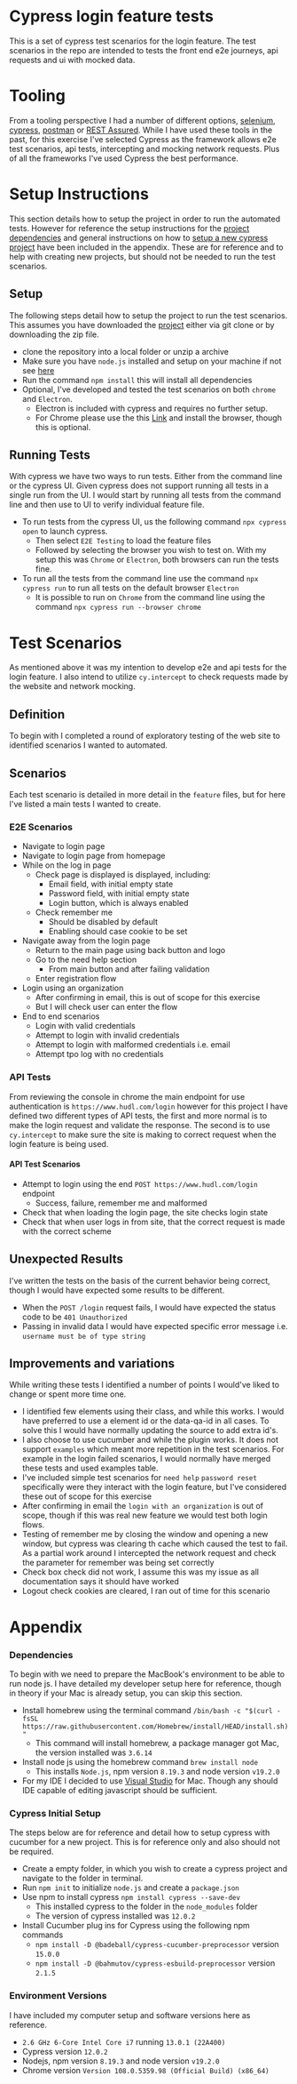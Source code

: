 # Cypress login feature tests
This is a set of cypress test scenarios for the login feature. The test scenarios in the repo are intended to tests the front end e2e journeys, api requests and ui with mocked data.

# Tooling
From a tooling perspective I had a number of different options, [selenium](https://www.selenium.dev), [cypress](https://go.cypress.io), [postman](https://www.postman.com) or [REST Assured](https://rest-assured.io). While I have used these tools in the past, for this exercise I've selected Cypress as the framework allows e2e test scenarios, api tests, intercepting and mocking network requests. Plus of all the frameworks I've used Cypress the best performance.

# Setup Instructions
This section details how to setup the project in order to run the automated tests. However for reference the setup instructions for the [project dependencies](#dependencies) and general instructions on how to [setup a new cypress project](#cypress-project-setup) have been included in the appendix. These are for reference and to help with creating new projects, but should not be needed to run the test scenarios. 

## Setup
The following steps detail how to setup the project to run the test scenarios. This assumes you have downloaded the [project](https://github.com/JasonDobo/cypress-cucumber-example) either via git clone or by downloading the zip file. 
- clone the repository into a local folder or unzip a archive
- Make sure you have `node.js` installed and setup on your machine if not see [here](#dependencies) 
- Run the command `npm install` this will install all dependencies
- Optional, I've developed and tested the test scenarios on both `chrome` and `Electron`. 
    - Electron is included with cypress and requires no further setup. 
    - For Chrome please use the this [Link](https://www.google.co.uk/chrome/) and install the browser, though this is optional.

## Running Tests
With cypress we have two ways to run tests. Either from the command line or the cypress UI. Given cypress does not support running all tests in a single run from the UI. I would start by running all tests from the command line and then use to UI to verify individual feature file. 
- To run tests from the cypress UI, us the following command `npx cypress open` to launch cypress. 
    - Then select `E2E Testing` to load the feature files
    - Followed by selecting the browser you wish to test on. With my setup this was `Chrome` or `Electron`, both browsers can run the tests fine. 
- To run all the tests from the command line use the command `npx cypress run` to run all tests on the default browser `Electron`
    - It is possible to run on `Chrome` from the command line using the command `npx cypress run --browser chrome` 

# Test Scenarios
As mentioned above it was my intention to develop e2e and api tests for the login feature. I also intend to utilize `cy.intercept` to check requests made by the website and network mocking. 

## Definition
To begin with I completed a round of exploratory testing of the web site to identified scenarios I wanted to automated.

## Scenarios
Each test scenario is detailed in more detail in the `feature` files, but for here I've listed a main tests I wanted to create.

### E2E Scenarios
- Navigate to login page
- Navigate to login page from homepage
- While on the log in page
    - Check page is displayed is displayed, including: 
        - Email field, with initial empty state
        - Password field, with initial empty state
        - Login button, which is always enabled
    - Check remember me
        - Should be disabled by default
        - Enabling should case cookie to be set 
- Navigate away from the login page
    - Return to the main page using back button and logo
    - Go to the need help section
        - From main button and after failing validation
    - Enter registration flow
- Login using an organization
    - After confirming in email, this is out of scope for this exercise 
    - But I will check user can enter the flow
- End to end scenarios
    - Login with valid credentials
    - Attempt to login with invalid credentials
    - Attempt to login with malformed credentials i.e. email
    - Attempt tpo log with no credentials

### API Tests
From reviewing the console in chrome the main endpoint for use authentication is `https://www.hudl.com/login` however for this project I have defined two different types of API tests, the first and more normal is to make the login request and validate the response. The second is to use `cy.intercept` to make sure the site is making to correct request when the login feature is being used.

#### API Test Scenarios
- Attempt to login using the end `POST https://www.hudl.com/login` endpoint
    - Success, failure, remember me and malformed
- Check that when loading the login page, the site checks login state
- Check that when user logs in from site, that the correct request is made with the correct scheme

## Unexpected Results
I've written the tests on the basis of the current behavior being correct, though I would have expected some results to be different.  
- When the `POST /login` request fails, I would have expected the status code to be `401 Unauthorized`
- Passing in invalid data I would have expected specific error message i.e. `username must be of type string`

## Improvements and variations
While writing these tests I identified a number of points I would've liked to change or spent more time one.
- I identified few elements using their class, and while this works. I would have preferred to use a element id or the data-qa-id in all cases. To solve this I would have normally updating the source to add extra id's.
- I also choose to use cucumber and while the plugin works. It does not support `examples` which meant more repetition in the test scenarios. For example in the login failed scenarios, I would normally have merged these tests and used examples table. 
- I've included simple test scenarios for `need help` `password reset` specifically were they interact with the login feature, but I've considered these out of scope for this exercise
- After confirming in email the `login with an organization` is out of scope, though if this was real new feature we would test both login flows.
- Testing of remember me by closing the window and opening a new window, but cypress was clearing th cache  which caused the test to fail. As a partial work around I intercepted the network request and check the parameter for remember was being set correctly
- Check box check did not work, I assume this was my issue as all documentation says it should have worked
- Logout check cookies are cleared, I ran out of time for this scenario

# Appendix

### Dependencies
To begin with we need to prepare the MacBook's environment to be able to run node js. I have detailed my developer setup here for reference, though in theory if your Mac is already setup, you can skip this section. 
- Install homebrew using the terminal command `/bin/bash -c "$(curl -fsSL https://raw.githubusercontent.com/Homebrew/install/HEAD/install.sh)"` 
    - This command will install homebrew, a package manager got Mac, the version installed was `3.6.14`
- Install node js using the homebrew command `brew install node`
    - This installs `Node.js`, npm version `8.19.3` and node version `v19.2.0`
- For my IDE I decided to use [Visual Studio](https://visualstudio.microsoft.com/vs/mac/) for Mac. Though any should IDE capable of editing javascript should be sufficient. 

### Cypress Initial Setup
The steps below are for reference and detail how to setup cypress with cucumber for a new project. This is for reference only and also should not be required.
- Create a empty folder, in which you wish to create a cypress project and navigate to the folder in terminal.
- Run `npm init` to initialize `node.js` and create a `package.json` 
- Use npm to install cypress `npm install cypress --save-dev` 
    - This installed cypress to the folder in the `node_modules` folder
    - The version of cypress installed was `12.0.2`
- Install Cucumber plug ins for Cypress using the following npm commands
    - `npm install -D @badeball/cypress-cucumber-preprocessor` version `15.0.0`
    - `npm install -D @bahmutov/cypress-esbuild-preprocessor` version `2.1.5`

### Environment Versions
I have included my computer setup and software versions here as reference. 
- `2.6 GHz 6-Core Intel Core i7` running `13.0.1 (22A400)`
- Cypress version `12.0.2`
- Nodejs, npm version `8.19.3` and node version `v19.2.0`
- Chrome version `Version 108.0.5359.98 (Official Build) (x86_64)` 
